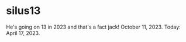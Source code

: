 # silus13
He's going on 13 in 2023 and that's a fact jack!  October 11, 2023.  Today: April 17, 2023.

